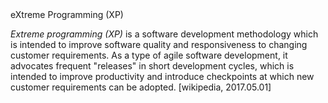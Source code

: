 <div id="cli">
<popover id="pop:cli" placement="top">
  <div slot="content">
    <include src="definitions.md#def-cli" />
  </div>
</popover>

</div>

<div id="sut">
<popover id="pop:sut" placement="top">
  <div slot="content">
    <include src="definitions.md#def-sut" />
  </div>
</popover>
</div>

<div id="xp">
<popover id="pop:xp" title="eXtreme Programming (XP)">eXtreme Programming (XP)
<div slot="content">

_Extreme programming (XP)_ is a software development methodology which is intended to improve software quality and responsiveness to changing customer requirements. As a type of agile software development, it advocates frequent "releases" in short development cycles, which is intended to improve productivity and introduce checkpoints at which new customer requirements can be adopted.  [wikipedia, 2017.05.01]

</div>
</popover>
</div>